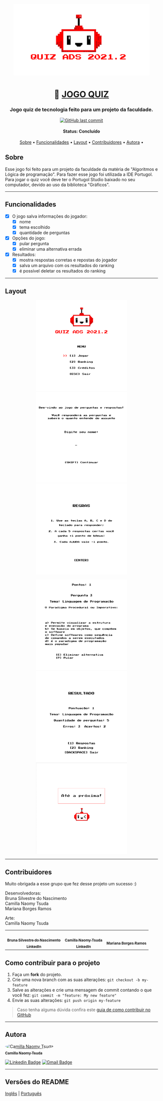 

<h1 align="center">
    <img alt="jogo_quiz" title="#jogo_quiz" src="./assets/readme-img/game_logo.png" />
</h1>

<h1 align="center">
   👾 <a href="#"> JOGO QUIZ </a>
</h1>

<h3 align="center">
    Jogo quiz de tecnologia feito para um projeto da faculdade.  
</h3>

<p align="center">
  <a href="https://github.com/naomy19/quiz_game_2021.2/commits/master">
    <img alt="GitHub last commit" src="https://img.shields.io/badge/last%20commit-december-informational">
  </a>
    
<!--    <img alt="License" src="https://img.shields.io/badge/license-MIT-blueviolet"> -->
</p>


<h4 align="center"> 
	 Status: Concluído
</h4>

<p align="center">
 <a href="#sobre">Sobre</a> •
 <a href="#funcionalidades">Funcionalidades</a> •
 <a href="#layout">Layout</a> • 
 <a href="#contribuidores">Contribuidores</a> • 
 <a href="#autora">Autora</a> • 
<!--  <a href="#user-content-licença">Licença</a>
 -->
</p>


## Sobre

Esse jogo foi feito para um projeto da faculdade da matéria de "Algoritmos e Lógica de programação". Para fazer esse jogo foi utilizada a IDE Portugol. Para jogar o quiz você deve ter o Portugol Studio baixado no seu computador, devido ao uso da biblioteca "Gráficos".

---

## Funcionalidades

- [x] O jogo salva informações do jogador:
   - [x] nome
   - [x] tema escolhido
   - [x] quantidade de perguntas

- [x] Opções do jogo:
   - [x] pular pergunta
   - [x] eliminar uma alternativa errada

- [x] Resultados:
   - [x] mostra respostas corretas e repostas do jogador
   - [x] salva um arquivo com os resultados do ranking
   - [x] é possível deletar os resultados do ranking

---

## Layout

<p align="center">
  <img alt="quiz_game" title="#quiz_game" src="./assets/readme-img/layout-1.png" width="300px">

  <img alt="quiz_game" title="#quiz_game" src="./assets/readme-img/layout-2.png" width="300px">
  
  <img alt="quiz_game" title="#quiz_game" src="./assets/readme-img/layout-3.png" width="300px">
</p>

<p align="center">
  <img alt="quiz_game" title="#quiz_game" src="./assets/readme-img/layout-4.png" width="300px">

  <img alt="quiz_game" title="#quiz_game" src="./assets/readme-img/layout-5.png" width="300px">
  
  <img alt="quiz_game" title="#quiz_game" src="./assets/readme-img/layout-6.png" width="300px">
</p>

---

## Contribuidores

Muito obrigada a esse grupo que fez desse projeto um sucesso :)

Desenvolvedoras:
<br>Bruna Silvestre do Nascimento
<br>Camilla Naomy Tsuda
<br>Mariana Borges Ramos

Arte:
<br>Camilla Naomy Tsuda

<table>
  <tr>
    <td align="center"><a href="https://github.com/t09352021"><img style="border-radius: 50%;" src="https://avatars.githubusercontent.com/t09352021" width="100px;" alt=""/><br /><sub><b>Bruna Silvestre do Nascimento</b></sub></a><br /><a href="https://github.com/t09352021" title="Bruna Silvestre do Nascimento"></a>
	<a href="https://www.linkedin.com/in/brunasilvestrenascimento/"><sub><b>LinkedIn</b></sub></a><br /></td>
    <td align="center"><a href="https://github.com/naomy19"><img style="border-radius: 50%;" src="https://avatars.githubusercontent.com/naomy19" width="100px;" alt=""/><br /><sub><b>Camilla Naomy Tsuda</b></sub></a><br /><a href="https://github.com/naomy19" title="Camilla Naomy Tsuda"></a>
        <a href="https://www.linkedin.com/in/camilla-naomy-tsuda-33839b133/"><sub><b>LinkedIn</b></sub></a><br /></td>
    <td align="center"><a href="#"><img style="border-radius: 50%;" src="#" width="100px;" alt=""/><br /><sub><b>Mariana Borges Ramos</b></sub></a><br /></td>
    
  </tr>
</table>

## Como contribuir para o projeto

1. Faça um **fork** do projeto.
2. Crie uma nova branch com as suas alterações: `git checkout -b my-feature`
3. Salve as alterações e crie uma mensagem de commit contando o que você fez: `git commit -m "feature: My new feature"`
4. Envie as suas alterações: `git push origin my-feature`
> Caso tenha alguma dúvida confira este [guia de como contribuir no GitHub](./CONTRIBUTING.md)

---

## Autora

<a href="https://github.com/naomy19">
 <img style="border-radius: 50%;" src="https://avatars.githubusercontent.com/naomy19" width="100px;" alt="Camilla Naomy Tsuda"/>
 <br />
 <sub><b>Camilla Naomy Tsuda</b></sub></a> 
 <br />

[![Linkedin Badge](https://img.shields.io/badge/-Camilla-blue?style=flat-square&logo=Linkedin&logoColor=white&link=https://www.linkedin.com/in/camilla-naomy-tsuda-33839b133/)](https://www.linkedin.com/in/camilla-naomy-tsuda-33839b133/) 
[![Gmail Badge](https://img.shields.io/badge/-camillanaomy@gmail.com-c14438?style=flat-square&logo=Gmail&logoColor=white&link=mailto:camillanaomy@gmail.com)](mailto:camillanaomy@gmail.com)

---

<!-- ## Licença

Este projeto esta sobe a licença [MIT](./LICENSE).

Feito com ❤️ por  👋🏽 [Entre em contato!]() -->
<!-- 
--- -->

##  Versões do README

[Inglês](./README.md)  |  [Português](./README-pt.md)

